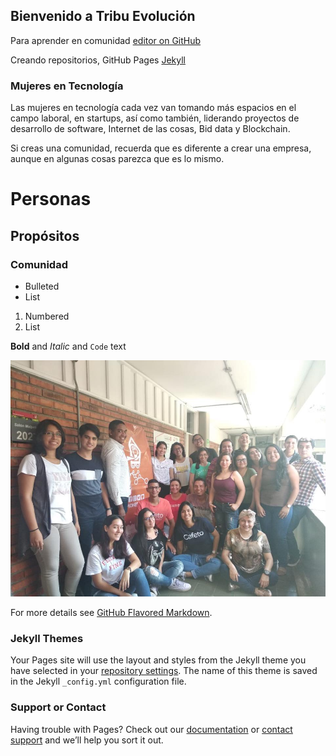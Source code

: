 ## Bienvenido a Tribu Evolución

Para aprender en comunidad [editor on GitHub](https://github.com/marthaisabel/marthaisabel.github.io/edit/master/index.md)

Creando repositorios, GitHub Pages [Jekyll](https://jekyllrb.com/)

### Mujeres en Tecnología

Las mujeres en tecnología cada vez van tomando más espacios en el campo laboral, en startups, así como también, liderando proyectos de desarrollo de software, Internet de las cosas, Bid data y Blockchain.


Si creas una comunidad, recuerda que es diferente a crear una empresa, aunque en algunas cosas parezca que es lo mismo.

# Personas 
## Propósitos
### Comunidad

- Bulleted
- List

1. Numbered
2. List

**Bold** and _Italic_ and `Code` text

![Foto](/PionerasDevCali2.jpg)

For more details see [GitHub Flavored Markdown](https://guides.github.com/features/mastering-markdown/).

### Jekyll Themes

Your Pages site will use the layout and styles from the Jekyll theme you have selected in your [repository settings](https://github.com/marthaisabel/marthaisabel.github.io/settings). The name of this theme is saved in the Jekyll `_config.yml` configuration file.

### Support or Contact

Having trouble with Pages? Check out our [documentation](https://help.github.com/categories/github-pages-basics/) or [contact support](https://github.com/contact) and we’ll help you sort it out.
